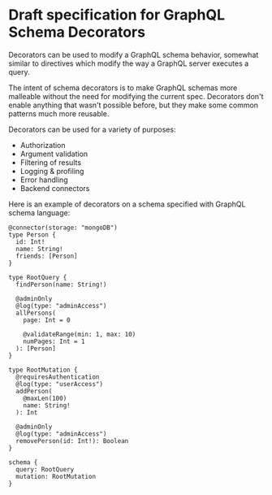# Draft specification for GraphQL Schema Decorators

Decorators can be used to modify a GraphQL schema behavior, somewhat similar to directives
which modify the way a GraphQL server executes a query.

The intent of schema decorators is to make GraphQL schemas more malleable without the need
for modifying the current spec. Decorators don't enable anything that wasn't possible before,
but they make some common patterns much more reusable.

Decorators can be used for a variety of purposes:
* Authorization
* Argument validation
* Filtering of results
* Logging & profiling
* Error handling
* Backend connectors

Here is an example of decorators on a schema specified with GraphQL schema language:
```
@connector(storage: "mongoDB")
type Person {
  id: Int!
  name: String!
  friends: [Person]
}

type RootQuery {
  findPerson(name: String!)

  @adminOnly
  @log(type: "adminAccess")
  allPersons(
    page: Int = 0

    @validateRange(min: 1, max: 10)
    numPages: Int = 1
  ): [Person]
}

type RootMutation {
  @requiresAuthentication
  @log(type: "userAccess")
  addPerson(
    @maxLen(100)
    name: String!
  ): Int

  @adminOnly
  @log(type: "adminAccess")
  removePerson(id: Int!): Boolean
}

schema {
  query: RootQuery
  mutation: RootMutation
}
